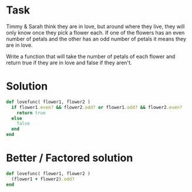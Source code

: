 # Task
Timmy & Sarah think they are in love, but around where they live, they will only know once they pick a flower each. 
If one of the flowers has an even number of petals and the other has an odd number of petals it means they are in love.

Write a function that will take the number of petals of each flower and return true if they are in love and false if they aren't.

# Solution
```ruby
def lovefunc( flower1, flower2 )
  if flower1.even? && flower2.odd? or flower1.odd? && flower2.even?
    return true
  else
    false
  end
end
```

# Better / Factored solution
```ruby
def lovefunc( flower1, flower2 )
  (flower1 + flower2).odd?
end
```
